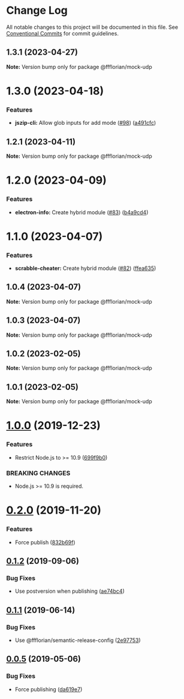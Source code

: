 # Change Log

All notable changes to this project will be documented in this file.
See [Conventional Commits](https://conventionalcommits.org) for commit guidelines.

## 1.3.1 (2023-04-27)

**Note:** Version bump only for package @ffflorian/mock-udp





# 1.3.0 (2023-04-18)


### Features

* **jszip-cli:** Allow glob inputs for add mode ([#98](https://github.com/ffflorian/node-packages/issues/98)) ([a491cfc](https://github.com/ffflorian/node-packages/commit/a491cfcb04d9abdb8e0b2c9995a0de63f05510d9))





## 1.2.1 (2023-04-11)

**Note:** Version bump only for package @ffflorian/mock-udp





# 1.2.0 (2023-04-09)


### Features

* **electron-info:** Create hybrid module ([#83](https://github.com/ffflorian/node-packages/issues/83)) ([b4a9cd4](https://github.com/ffflorian/node-packages/commit/b4a9cd469cdd21da520ce1d02c878359c0546340))





# 1.1.0 (2023-04-07)


### Features

* **scrabble-cheater:** Create hybrid module ([#82](https://github.com/ffflorian/node-packages/issues/82)) ([ffea635](https://github.com/ffflorian/node-packages/commit/ffea6358e04ce5280f38a1ef4dd1271bb37e422e))





## 1.0.4 (2023-04-07)

**Note:** Version bump only for package @ffflorian/mock-udp





## 1.0.3 (2023-04-07)

**Note:** Version bump only for package @ffflorian/mock-udp





## 1.0.2 (2023-02-05)

**Note:** Version bump only for package @ffflorian/mock-udp





## 1.0.1 (2023-02-05)

**Note:** Version bump only for package @ffflorian/mock-udp





# [1.0.0](https://github.com/ffflorian/mock-udp/compare/v0.2.0...v1.0.0) (2019-12-23)

### Features

- Restrict Node.js to >= 10.9 ([699f9b0](https://github.com/ffflorian/mock-udp/commit/699f9b0))

### BREAKING CHANGES

- Node.js >= 10.9 is required.

# [0.2.0](https://github.com/ffflorian/mock-udp/compare/v0.1.2...v0.2.0) (2019-11-20)

### Features

- Force publish ([832b69f](https://github.com/ffflorian/mock-udp/commit/832b69f))

## [0.1.2](https://github.com/ffflorian/mock-udp/compare/v0.1.1...v0.1.2) (2019-09-06)

### Bug Fixes

- Use postversion when publishing ([ae74bc4](https://github.com/ffflorian/mock-udp/commit/ae74bc4))

## [0.1.1](https://github.com/ffflorian/mock-udp/compare/v0.1.0...v0.1.1) (2019-06-14)

### Bug Fixes

- Use @ffflorian/semantic-release-config ([2e97753](https://github.com/ffflorian/mock-udp/commit/2e97753))

## [0.0.5](https://github.com/ffflorian/mock-udp/compare/v0.0.4...v0.0.5) (2019-05-06)

### Bug Fixes

- Force publishing ([da619e7](https://github.com/ffflorian/mock-udp/commit/da619e7))
